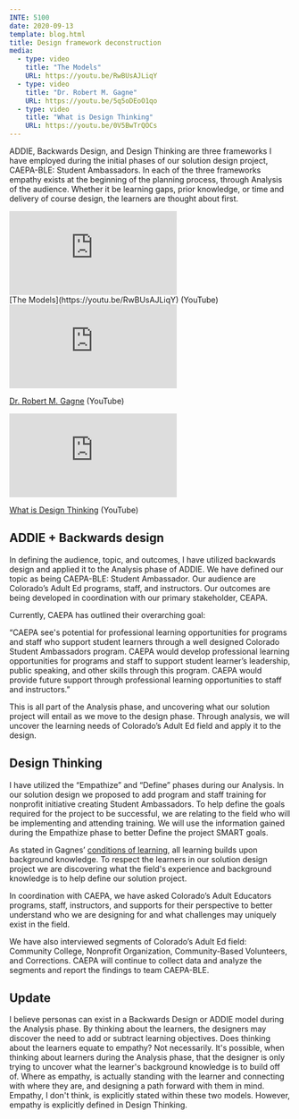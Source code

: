```yaml
---
INTE: 5100
date: 2020-09-13
template: blog.html
title: Design framework deconstruction
media:
  - type: video
    title: "The Models"
    URL: https://youtu.be/RwBUsAJLiqY
  - type: video
    title: "Dr. Robert M. Gagne"
    URL: https://youtu.be/5q5oDEoO1qo
  - type: video
    title: "What is Design Thinking"
    URL: https://youtu.be/0V5BwTrQOCs
---
```


ADDIE, Backwards Design, and Design Thinking are three frameworks I have employed during the initial phases of our solution design project, CAEPA-BLE: Student Ambassadors. In each of the three frameworks empathy exists at the beginning of the planning process, through Analysis of the audience. Whether it be learning gaps, prior knowledge, or time and delivery of course design, the learners are thought about first.

<div class="aspect-ratio aspect-ratio--16-9">
  <iframe class="aspect-ratio--content" src="https://www.youtube-nocookie.com/embed/RwBUsAJLiqY" title="YouTube video player" frameborder="0" allow="accelerometer; autoplay; clipboard-write; encrypted-media; gyroscope; picture-in-picture" allowfullscreen></iframe>
</div>
[The Models](https://youtu.be/RwBUsAJLiqY) (YouTube)

<div class="aspect-ratio aspect-ratio--16-9">
  <iframe class="aspect-ratio--content" src="https://www.youtube-nocookie.com/embed/5q5oDEoO1qo" title="YouTube video player" frameborder="0" allow="accelerometer; autoplay; clipboard-write; encrypted-media; gyroscope; picture-in-picture" allowfullscreen></iframe>
</div>

[Dr. Robert M. Gagne](https://youtu.be/5q5oDEoO1qo) (YouTube)

<div class="aspect-ratio aspect-ratio--16-9">
  <iframe class="aspect-ratio--content" src="https://www.youtube-nocookie.com/embed/0V5BwTrQOCs" title="YouTube video player" frameborder="0" allow="accelerometer; autoplay; clipboard-write; encrypted-media; gyroscope; picture-in-picture" allowfullscreen></iframe>
</div>

[What is Design Thinking](https://youtu.be/0V5BwTrQOCs) (YouTube)

## ADDIE + Backwards design

In defining the audience, topic, and outcomes, I have utilized backwards design and applied it to the Analysis phase of ADDIE. We have defined our topic as being CAEPA-BLE: Student Ambassador. Our audience are Colorado’s Adult Ed programs, staff, and instructors. Our outcomes are being developed in coordination with our primary stakeholder, CEAPA.

Currently, CAEPA has outlined their overarching goal:

“CAEPA see's potential for professional learning opportunities for programs and staff who support student learners through a well designed Colorado Student Ambassadors program. CAEPA would develop professional learning opportunities for programs and staff to support student learner’s leadership, public speaking, and other skills through this program. CAEPA would provide future support through professional learning opportunities to staff and instructors.”

This is all part of the Analysis phase, and uncovering what our solution project will entail as we move to the design phase. Through analysis, we will uncover the learning needs of Colorado’s Adult Ed field and apply it to the design.

## Design Thinking

I have utilized the “Empathize” and “Define” phases during our Analysis. In our solution design we proposed to add program and staff training for nonprofit initiative creating Student Ambassadors. To help define the goals required for the project to be successful, we are relating to the field who will be implementing and attending training. We will use the information gained during the Empathize phase to better Define the project SMART goals.

As stated in Gagnes’ [conditions of learning](https://www.instructionaldesign.org/theories/conditions-learning/), all learning builds upon background knowledge. To respect the learners in our solution design project we are discovering what the field's experience and background knowledge is to help define our solution project.

In coordination with CAEPA, we have asked Colorado’s Adult Educators programs, staff, instructors, and supports for their perspective to better understand who we are designing for and what challenges may uniquely exist in the field.

We have also interviewed segments of Colorado’s Adult Ed field: Community College, Nonprofit Organization, Community-Based Volunteers, and Corrections. CAEPA will continue to collect data and analyze the segments and report the findings to team CAEPA-BLE.

## Update

I believe personas can exist in a Backwards Design or ADDIE model during the Analysis phase. By thinking about the learners, the designers may discover the need to add or subtract learning objectives. Does thinking about the learners equate to empathy? Not necessarily. It's possible, when thinking about learners during the Analysis phase, that the designer is only trying to uncover what the learner's background knowledge is to build off of. Where as empathy, is actually standing with the learner and connecting with where they are, and designing a path forward with them in mind. Empathy, I don't think, is explicitly stated within these two models. However, empathy is explicitly defined in Design Thinking.
